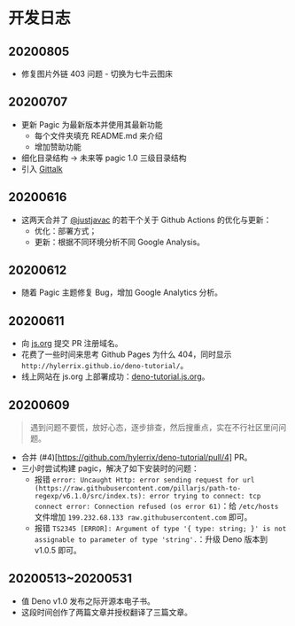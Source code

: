 # 开发日志

## 20200805

* 修复图片外链 403 问题 - 切换为七牛云图床

## 20200707

* 更新 Pagic 为最新版本并使用其最新功能
  * 每个文件夹填充 README.md 来介绍
  * 增加赞助功能
* 细化目录结构 -> 未来等 pagic 1.0 三级目录结构
* 引入 [Gittalk](https://github.com/gitalk/gitalk)

## 20200616

* 这两天合并了 [@justjavac](https://github.com/justjavac) 的若干个关于 Github Actions 的优化与更新：
  * 优化：部署方式；
  * 更新：根据不同环境分析不同 Google Analysis。

## 20200612

* 随着 Pagic 主题修复 Bug，增加 Google Analytics 分析。

## 20200611

* 向 [js.org](http://js.org/) 提交 PR 注册域名。
* 花费了一些时间来思考 Github Pages 为什么 404，同时显示 `http://hylerrix.github.io/deno-tutorial/`。
* 线上网站在 js.org 上部署成功：[deno-tutorial.js.org]( https://deno-tutorial.js.org)。

## 20200609

> 遇到问题不要慌，放好心态，逐步排查，然后搜重点，实在不行社区里问问题。

* 合并 (#4)[https://github.com/hylerrix/deno-tutorial/pull/4] PR。
* 三小时尝试构建 pagic，解决了如下安装时的问题：
  * 报错 `error: Uncaught Http: error sending request for url (https://raw.githubusercontent.com/pillarjs/path-to-regexp/v6.1.0/src/index.ts): error trying to connect: tcp connect error: Connection refused (os error 61)`：给 `/etc/hosts` 文件增加 `199.232.68.133 raw.githubusercontent.com` 即可。
  * 报错 `TS2345 [ERROR]: Argument of type '{ type: string; }' is not assignable to parameter of type 'string'.`：升级 Deno 版本到 v1.0.5 即可。

## 20200513~20200531

* 值 Deno v1.0 发布之际开源本电子书。
* 这段时间创作了两篇文章并授权翻译了三篇文章。